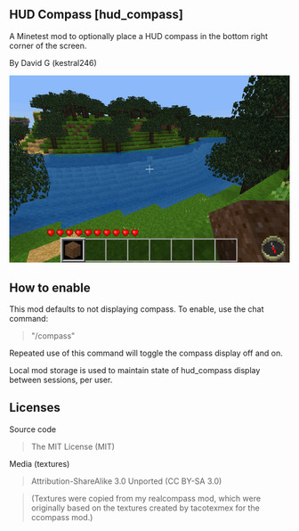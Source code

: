 HUD Compass [hud_compass]
-------------------------

A Minetest mod to optionally place a HUD compass in the bottom right corner of the screen.

By David G (kestral246)

![HUD Compass Screenshot](screenshot.jpeg "hud_compass")

How to enable
-------------

This mod defaults to not displaying compass. To enable, use the chat command:

> "/compass"

Repeated use of this command will toggle the compass display off and on.

Local mod storage is used to maintain state of hud_compass display between sessions, per user.


Licenses
--------
Source code

> The MIT License (MIT)

Media (textures)

> Attribution-ShareAlike 3.0 Unported (CC BY-SA 3.0)

> (Textures were copied from my realcompass mod, which were originally based on the textures created by tacotexmex for the ccompass mod.)
 







